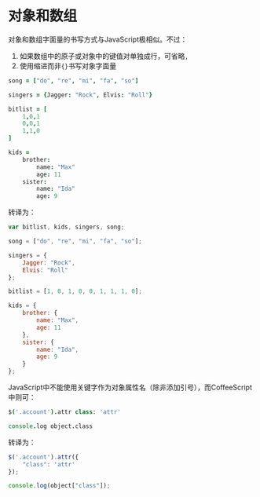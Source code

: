 # 对象和数组

对象和数组字面量的书写方式与JavaScript极相似。不过：

1.  如果数组中的原子或对象中的键值对单独成行，可省略`,`
2.  使用缩进而非`{}`书写对象字面量

```coffee
song = ["do", "re", "mi", "fa", "so"]

singers = {Jagger: "Rock", Elvis: "Roll"}

bitlist = [
    1,0,1
    0,0,1
    1,1,0
]

kids =
    brother:
        name: "Max"
        age: 11
    sister:
        name: "Ida"
        age: 9
```

转译为：

```js
var bitlist, kids, singers, song;

song = ["do", "re", "mi", "fa", "so"];

singers = {
	Jagger: "Rock",
	Elvis: "Roll"
};

bitlist = [1, 0, 1, 0, 0, 1, 1, 1, 0];

kids = {
	brother: {
		name: "Max",
		age: 11
	},
	sister: {
		name: "Ida",
		age: 9
	}
};
```

JavaScript中不能使用关键字作为对象属性名（除非添加引号），而CoffeeScript中则可：

```coffee
$('.account').attr class: 'attr'

console.log object.class
```

转译为：

```js
$('.account').attr({
	"class": 'attr'
});

console.log(object["class"]);
```
